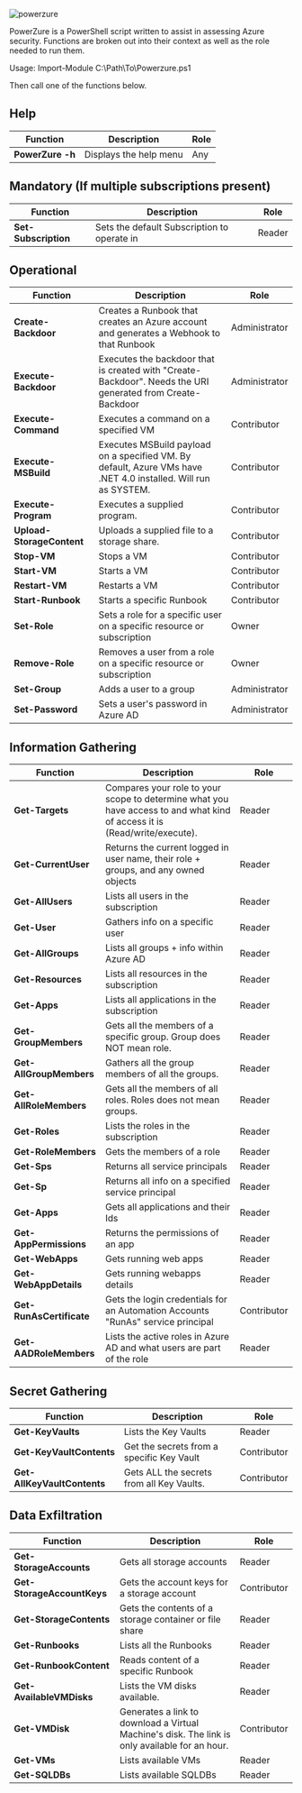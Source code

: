 ![powerzure](https://i.imgur.com/d5B0U0B.png)

PowerZure is a PowerShell script written to assist in assessing Azure security. Functions are broken out into their context as well as the role needed to run them. 

Usage: Import-Module C:\Path\To\Powerzure.ps1

Then call one of the functions below.

## Help
| Function         | Description                                 | Role   |
|------------------|---------------------------------------------|--------|
| **PowerZure -h**| Displays the help menu | Any |

## Mandatory (If multiple subscriptions present)

| Function         | Description                                 | Role   |
|------------------|---------------------------------------------|--------|
| **Set-Subscription**| Sets the default Subscription to operate in | Reader |

## Operational

| Function              | Description                                                                                                    | Role          |
|-----------------------|----------------------------------------------------------------------------------------------------------------|---------------|
| **Create-Backdoor**       | Creates a Runbook that creates an Azure account and generates a Webhook to that Runbook                        | Administrator |
| **Execute-Backdoor**      | Executes the backdoor that is created with "Create-Backdoor". Needs the URI generated from Create-Backdoor     | Administrator |
| **Execute-Command**       | Executes a command on a specified VM                                                                           | Contributor   |
| **Execute-MSBuild**       | Executes MSBuild payload on a specified VM. By default, Azure VMs have .NET 4.0 installed. Will run as SYSTEM. | Contributor   |
| **Execute-Program**       | Executes a supplied program.                                                                                   | Contributor   |
| **Upload-StorageContent** | Uploads a supplied file to a storage share.                                                                    | Contributor   |
| **Stop-VM**               | Stops a VM                                                                                                     | Contributor   |
| **Start-VM**              | Starts a VM                                                                                                    | Contributor   |
| **Restart-VM**            | Restarts a VM                                                                                                  | Contributor   |
| **Start-Runbook**         | Starts a specific Runbook                                                                                      | Contributor   |
| **Set-Role** 				| Sets a role for a specific user on a specific resource or subscription	        							 | Owner		 |
| **Remove-Role**			| Removes a user from a role on a specific resource or subscription												 | Owner         |
| **Set-Group**				| Adds a user to a group																						 | Administrator |
| **Set-Password**		    | Sets a user's password in Azure AD														     				 | Administrator |



## Information Gathering

| Function                 | Description                                                                         | Role   |
|--------------------------|-------------------------------------------------------------------------------------|--------|
| **Get-Targets**			|	Compares your role to your scope to determine what you have access to and what kind of access it is (Read/write/execute).	| Reader |
| **Get-CurrentUser**          | Returns the current logged in user name, their role + groups, and any owned objects | Reader |
| **Get-AllUsers**           | Lists all users in the subscription                                                 | Reader |
| **Get-User**            | Gathers info on a specific user                                                     | Reader |
| **Get-AllGroups**          | Lists all groups + info within Azure AD                                             | Reader |
| **Get-Resources**            | Lists all resources in the subscription                                             | Reader |
| **Get-Apps**           | Lists all applications in the subscription                                          | Reader |
| **Get-GroupMembers**   | Gets all the members of a specific group. Group does NOT mean role.                 | Reader |
| **Get-AllGroupMembers** | Gathers all the group members of all the groups.                                    | Reader |
| **Get-AllRoleMembers**  | Gets all the members of all roles. Roles does not mean groups.                      | Reader |
| **Get-Roles**                | Lists the roles in the subscription                                                 | Reader |
| **Get-RoleMembers**          | Gets the members of a role                                                          | Reader |
| **Get-Sps**                  | Returns all service principals                                                      | Reader |
| **Get-Sp**                   | Returns all info on a specified service principal                                   | Reader |
| **Get-Apps**                 | Gets all applications and their Ids                                                 | Reader |
| **Get-AppPermissions**       | Returns the permissions of an app                                                   | Reader |
| **Get-WebApps**              | Gets running web apps                                                               | Reader |
| **Get-WebAppDetails**        | Gets running webapps details                                                        | Reader |
| **Get-RunAsCertificate**     | Gets the login credentials for an Automation Accounts "RunAs" service principal | Contributor |
| **Get-AADRoleMembers**     | Lists the active roles in Azure AD and what users are part of the role | Reader |


## Secret Gathering

| Function                  | Description                                                                  | Role        |
|---------------------------|------------------------------------------------------------------------------|-------------|
| **Get-KeyVaults**             | Lists the Key Vaults                                                         | Reader      |
| **Get-KeyVaultContents**       | Get the secrets from a specific Key Vault                                    | Contributor |
| **Get-AllKeyVaultContents**    | Gets ALL the secrets from all Key Vaults.                                    | Contributor |

## Data Exfiltration

| Function               | Description                                                                                     | Role   |
|------------------------|-------------------------------------------------------------------------------------------------|--------|
| **Get-StorageAccounts**    | Gets all storage accounts                                                                       | Reader |
| **Get-StorageAccountKeys** | Gets the account keys for a storage account                                                     | Contributor |
| **Get-StorageContents**    | Gets the contents of a storage container or file share                                          | Reader |
| **Get-Runbooks**           | Lists all the Runbooks                                                                          | Reader |
| **Get-RunbookContent**     | Reads content of a specific Runbook                                                             | Reader |
| **Get-AvailableVMDisks**   | Lists the VM disks available.                                                                   | Reader |
| **Get-VMDisk**             | Generates a link to download a Virtual Machine's disk. The link is only available for an hour. | Contributor |
| **Get-VMs**                | Lists available VMs                                                                             | Reader |
| **Get-SQLDBs**                | Lists available SQLDBs                                                                             | Reader |